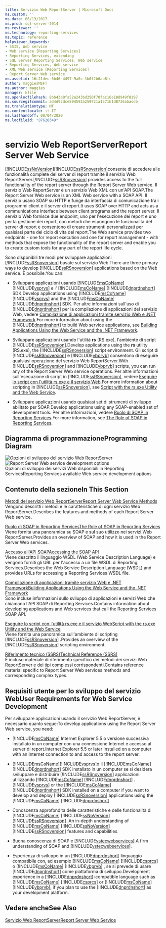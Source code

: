 ```yaml
---
title: Servizio Web ReportServer | Microsoft Docs
ms.custom: ''
ms.date: 06/13/2017
ms.prod: sql-server-2014
ms.reviewer: ''
ms.technology: reporting-services
ms.topic: reference
helpviewer_keywords:
- SSIS, Web service
- Web service [Reporting Services]
- Reporting Services, extending
- SQL Server Reporting Services, Web service
- Reporting Services, Web service
- XML Web service [Reporting Services]
- Report Server Web service
ms.assetid: 16c21dec-6b46-4497-9a0c-1b0f2b6ab8fc
author: maggiesMSFT
ms.author: maggies
manager: kfile
ms.openlocfilehash: 8bb43a0fa52a243bd250f70fac16e18d949f8197
ms.sourcegitcommit: ad4d92dce894592a259721a1571b1d8736abacdb
ms.translationtype: MT
ms.contentlocale: it-IT
ms.lasthandoff: 08/04/2020
ms.locfileid: "87628349"
---
```

# <a name="report-server-web-service"></a><span data-ttu-id="ddc99-102">servizio Web ReportServer</span><span class="sxs-lookup"><span data-stu-id="ddc99-102">Report Server Web Service</span></span>
  [!INCLUDE[ssNoVersion](../../includes/ssnoversion-md.md)]<span data-ttu-id="ddc99-103">[!INCLUDE[ssRSnoversion](../../includes/ssrsnoversion-md.md)]consente di accedere alle funzionalità complete del server di report tramite il servizio Web ReportServer.</span><span class="sxs-lookup"><span data-stu-id="ddc99-103">[!INCLUDE[ssRSnoversion](../../includes/ssrsnoversion-md.md)] provides access to the full functionality of the report server through the Report Server Web service.</span></span> <span data-ttu-id="ddc99-104">Il servizio Web ReportServer è un servizio Web XML con un'API SOAP.</span><span class="sxs-lookup"><span data-stu-id="ddc99-104">The Report Server Web service is an XML Web service with a SOAP API.</span></span> <span data-ttu-id="ddc99-105">Il servizio usano SOAP su HTTP e funge da interfaccia di comunicazione tra i programmi client e il server di report.</span><span class="sxs-lookup"><span data-stu-id="ddc99-105">It uses SOAP over HTTP and acts as a communications interface between client programs and the report server.</span></span> <span data-ttu-id="ddc99-106">Il servizio Web fornisce due endpoint, uno per l'esecuzione dei report e uno per la gestione dei report, con metodi che espongono le funzionalità del server di report e consentono di creare strumenti personalizzati per qualsiasi parte del ciclo di vita del report.</span><span class="sxs-lookup"><span data-stu-id="ddc99-106">The Web service provides two endpoints - one for report execution and one for report management - with methods that expose the functionality of the report server and enable you to create custom tools for any part of the report life cycle.</span></span>  
  
 <span data-ttu-id="ddc99-107">Sono disponibili tre modi per sviluppare applicazioni [!INCLUDE[ssRSnoversion](../../includes/ssrsnoversion-md.md)] basate sul servizio Web.</span><span class="sxs-lookup"><span data-stu-id="ddc99-107">There are three primary ways to develop [!INCLUDE[ssRSnoversion](../../includes/ssrsnoversion-md.md)] applications based on the Web service.</span></span> <span data-ttu-id="ddc99-108">È possibile:</span><span class="sxs-lookup"><span data-stu-id="ddc99-108">You can:</span></span>  
  
-   <span data-ttu-id="ddc99-109">Sviluppare applicazioni usando [!INCLUDE[msCoName](../../includes/msconame-md.md)] [!INCLUDE[vsprvs](../../includes/vsprvs-md.md)] e l' [!INCLUDE[msCoName](../../includes/msconame-md.md)] [!INCLUDE[dnprdnshort](../../includes/dnprdnshort-md.md)] SDK.</span><span class="sxs-lookup"><span data-stu-id="ddc99-109">Develop applications using [!INCLUDE[msCoName](../../includes/msconame-md.md)] [!INCLUDE[vsprvs](../../includes/vsprvs-md.md)] and the [!INCLUDE[msCoName](../../includes/msconame-md.md)] [!INCLUDE[dnprdnshort](../../includes/dnprdnshort-md.md)] SDK.</span></span> <span data-ttu-id="ddc99-110">Per altre informazioni sull'uso di [!INCLUDE[dnprdnshort](../../includes/dnprdnshort-md.md)] per la compilazione di applicazioni del servizio Web, vedere [Compilazione di applicazioni tramite servizio Web e .NET Framework](../report-server-web-service/net-framework/building-applications-using-the-web-service-and-the-net-framework.md).</span><span class="sxs-lookup"><span data-stu-id="ddc99-110">For more information about using the [!INCLUDE[dnprdnshort](../../includes/dnprdnshort-md.md)] to build Web service applications, see [Building Applications Using the Web Service and the .NET Framework](../report-server-web-service/net-framework/building-applications-using-the-web-service-and-the-net-framework.md).</span></span>  
  
-   <span data-ttu-id="ddc99-111">Sviluppare applicazioni usando l'utilità **rs** (RS.exe), l'ambiente di script [!INCLUDE[ssRSnoversion](../../includes/ssrsnoversion-md.md)].</span><span class="sxs-lookup"><span data-stu-id="ddc99-111">Develop applications using the **rs** utility (RS.exe), the [!INCLUDE[ssRSnoversion](../../includes/ssrsnoversion-md.md)] script environment.</span></span> <span data-ttu-id="ddc99-112">Gli script di [!INCLUDE[ssRSnoversion](../../includes/ssrsnoversion-md.md)] e [!INCLUDE[vbprvb](../../includes/vbprvb-md.md)] consentono di eseguire qualsiasi operazione del servizio Web ReportServer.</span><span class="sxs-lookup"><span data-stu-id="ddc99-112">With [!INCLUDE[ssRSnoversion](../../includes/ssrsnoversion-md.md)] and [!INCLUDE[vbprvb](../../includes/vbprvb-md.md)] scripts, you can run any of the Report Server Web service operations.</span></span> <span data-ttu-id="ddc99-113">Per altre informazioni sull'esecuzione di script in [!INCLUDE[ssRSnoversion](../../includes/ssrsnoversion-md.md)], vedere [Eseguire lo script con l'utilità rs.exe e il servizio Web](../tools/script-with-the-rs-exe-utility-and-the-web-service.md).</span><span class="sxs-lookup"><span data-stu-id="ddc99-113">For more information about scripting in [!INCLUDE[ssRSnoversion](../../includes/ssrsnoversion-md.md)], see [Script with the rs.exe Utility and the Web Service](../tools/script-with-the-rs-exe-utility-and-the-web-service.md).</span></span>  
  
-   <span data-ttu-id="ddc99-114">Sviluppare applicazioni usando qualsiasi set di strumenti di sviluppo abilitato per SOAP.</span><span class="sxs-lookup"><span data-stu-id="ddc99-114">Develop applications using any SOAP-enabled set of development tools.</span></span> <span data-ttu-id="ddc99-115">Per altre informazioni, vedere [Ruolo di SOAP in Reporting Services](../report-server-web-service/the-role-of-soap-in-reporting-services.md).</span><span class="sxs-lookup"><span data-stu-id="ddc99-115">For more information, see [The Role of SOAP in Reporting Services](../report-server-web-service/the-role-of-soap-in-reporting-services.md).</span></span>  
  
## <a name="programming-diagram"></a><span data-ttu-id="ddc99-116">Diagramma di programmazione</span><span class="sxs-lookup"><span data-stu-id="ddc99-116">Programming Diagram</span></span>  
 <span data-ttu-id="ddc99-117">![Opzioni di sviluppo del servizio Web ReportServer](../../../2014/reporting-services/media/reportserviceswebserviceprog-01.gif "Opzioni di sviluppo del servizio Web ReportServer")</span><span class="sxs-lookup"><span data-stu-id="ddc99-117">![Report Server Web service development options](../../../2014/reporting-services/media/reportserviceswebserviceprog-01.gif "Report Server Web service development options")</span></span>  
<span data-ttu-id="ddc99-118">Opzioni di sviluppo dei servizi Web disponibili in Reporting Services</span><span class="sxs-lookup"><span data-stu-id="ddc99-118">Reporting Services available Web service development options</span></span>  
  
## <a name="in-this-section"></a><span data-ttu-id="ddc99-119">Contenuto della sezione</span><span class="sxs-lookup"><span data-stu-id="ddc99-119">In This Section</span></span>  
 [<span data-ttu-id="ddc99-120">Metodi del servizio Web ReportServer</span><span class="sxs-lookup"><span data-stu-id="ddc99-120">Report Server Web Service Methods</span></span>](../report-server-web-service/methods/report-server-web-service-methods.md)  
 <span data-ttu-id="ddc99-121">Vengono descritti i metodi e le caratteristiche di ogni servizio Web ReportServer.</span><span class="sxs-lookup"><span data-stu-id="ddc99-121">Describes the features and methods of each Report Server Web service.</span></span>  
  
 [<span data-ttu-id="ddc99-122">Ruolo di SOAP in Reporting Services</span><span class="sxs-lookup"><span data-stu-id="ddc99-122">The Role of SOAP in Reporting Services</span></span>](../report-server-web-service/the-role-of-soap-in-reporting-services.md)  
 <span data-ttu-id="ddc99-123">Viene fornita una panoramica su SOAP e sul suo utilizzo nei servizi Web ReportServer.</span><span class="sxs-lookup"><span data-stu-id="ddc99-123">Provides an overview of SOAP and how it is used in the Report Server Web services.</span></span>  
  
 [<span data-ttu-id="ddc99-124">Accesso all'API SOAP</span><span class="sxs-lookup"><span data-stu-id="ddc99-124">Accessing the SOAP API</span></span>](../report-server-web-service/accessing-the-soap-api.md)  
 <span data-ttu-id="ddc99-125">Viene descritto il linguaggio WSDL (Web Service Description Language) e vengono forniti gli URL per l'accesso a un file WSDL di Reporting Services.</span><span class="sxs-lookup"><span data-stu-id="ddc99-125">Describes the Web Service Description Language (WSDL) and provides URLs for accessing a Reporting Services WSDL file.</span></span>  
  
 [<span data-ttu-id="ddc99-126">Compilazione di applicazioni tramite servizio Web e .NET Framework</span><span class="sxs-lookup"><span data-stu-id="ddc99-126">Building Applications Using the Web Service and the .NET Framework</span></span>](../report-server-web-service/net-framework/building-applications-using-the-web-service-and-the-net-framework.md)  
 <span data-ttu-id="ddc99-127">Sono incluse informazioni sullo sviluppo di applicazioni e servizi Web che chiamano l'API SOAP di Reporting Services.</span><span class="sxs-lookup"><span data-stu-id="ddc99-127">Contains information about developing applications and Web services that call the Reporting Services SOAP API.</span></span>  
  
 [<span data-ttu-id="ddc99-128">Eseguire lo script con l'utilità rs.exe e il servizio Web</span><span class="sxs-lookup"><span data-stu-id="ddc99-128">Script with the rs.exe Utility and the Web Service</span></span>](../tools/script-with-the-rs-exe-utility-and-the-web-service.md)  
 <span data-ttu-id="ddc99-129">Viene fornita una panoramica sull'ambiente di scripting [!INCLUDE[ssRSnoversion](../../includes/ssrsnoversion-md.md)] .</span><span class="sxs-lookup"><span data-stu-id="ddc99-129">Provides an overview of the [!INCLUDE[ssRSnoversion](../../includes/ssrsnoversion-md.md)] scripting environment.</span></span>  
  
 [<span data-ttu-id="ddc99-130">Riferimento tecnico &#40;SSRS&#41;</span><span class="sxs-lookup"><span data-stu-id="ddc99-130">Technical Reference &#40;SSRS&#41;</span></span>](../../../2014/reporting-services/technical-reference-ssrs.md)  
 <span data-ttu-id="ddc99-131">È incluso materiale di riferimento specifico dei metodi dei servizi Web ReportServer e dei tipi complessi corrispondenti.</span><span class="sxs-lookup"><span data-stu-id="ddc99-131">Contains reference material specific to Report Server Web services methods and corresponding complex types.</span></span>  
  
## <a name="user-requirements-for-web-service-development"></a><span data-ttu-id="ddc99-132">Requisiti utente per lo sviluppo del servizio Web</span><span class="sxs-lookup"><span data-stu-id="ddc99-132">User Requirements for Web Service Development</span></span>  
 <span data-ttu-id="ddc99-133">Per sviluppare applicazioni usando il servizio Web ReportServer, è necessario quanto segue:</span><span class="sxs-lookup"><span data-stu-id="ddc99-133">To develop applications using the Report Server Web service, you need:</span></span>  
  
-   [!INCLUDE[msCoName](../../includes/msconame-md.md)] <span data-ttu-id="ddc99-134">Internet Explorer 5.5 o versione successiva installato in un computer con una connessione Internet e accesso al server di report.</span><span class="sxs-lookup"><span data-stu-id="ddc99-134">Internet Explorer 5.5 or later installed on a computer with an Internet connection to and access to the report server.</span></span>  
  
-   [!INCLUDE[msCoName](../../includes/msconame-md.md)]<span data-ttu-id="ddc99-135">[!INCLUDE[vsprvs](../../includes/vsprvs-md.md)]o il [!INCLUDE[msCoName](../../includes/msconame-md.md)] [!INCLUDE[dnprdnshort](../../includes/dnprdnshort-md.md)] SDK installato in un computer se si desidera sviluppare e distribuire [!INCLUDE[ssRSnoversion](../../includes/ssrsnoversion-md.md)] applicazioni utilizzando [!INCLUDE[msCoName](../../includes/msconame-md.md)] [!INCLUDE[dnprdnshort](../../includes/dnprdnshort-md.md)] .</span><span class="sxs-lookup"><span data-stu-id="ddc99-135">[!INCLUDE[vsprvs](../../includes/vsprvs-md.md)] or the [!INCLUDE[msCoName](../../includes/msconame-md.md)] [!INCLUDE[dnprdnshort](../../includes/dnprdnshort-md.md)] SDK installed on a computer if you want to develop and deploy [!INCLUDE[ssRSnoversion](../../includes/ssrsnoversion-md.md)] applications using the [!INCLUDE[msCoName](../../includes/msconame-md.md)] [!INCLUDE[dnprdnshort](../../includes/dnprdnshort-md.md)].</span></span>  
  
-   <span data-ttu-id="ddc99-136">Conoscenza approfondita delle caratteristiche e delle funzionalità di [!INCLUDE[msCoName](../../includes/msconame-md.md)] [!INCLUDE[ssNoVersion](../../includes/ssnoversion-md.md)] [!INCLUDE[ssRSnoversion](../../includes/ssrsnoversion-md.md)] .</span><span class="sxs-lookup"><span data-stu-id="ddc99-136">An in-depth understanding of [!INCLUDE[msCoName](../../includes/msconame-md.md)] [!INCLUDE[ssNoVersion](../../includes/ssnoversion-md.md)] [!INCLUDE[ssRSnoversion](../../includes/ssrsnoversion-md.md)] features and capabilities.</span></span>  
  
-   <span data-ttu-id="ddc99-137">Buona conoscenza di SOAP e [!INCLUDE[vstecwebservices](../../includes/vstecwebservices-md.md)].</span><span class="sxs-lookup"><span data-stu-id="ddc99-137">A firm understanding of SOAP and [!INCLUDE[vstecwebservices](../../includes/vstecwebservices-md.md)].</span></span>  
  
-   <span data-ttu-id="ddc99-138">Esperienza di sviluppo in un [!INCLUDE[dnprdnshort](../../includes/dnprdnshort-md.md)] linguaggio compatibile con, ad esempio [!INCLUDE[msCoName](../../includes/msconame-md.md)] [!INCLUDE[csprcs](../../includes/csprcs-md.md)] o [!INCLUDE[msCoName](../../includes/msconame-md.md)] [!INCLUDE[vbprvb](../../includes/vbprvb-md.md)] , se si prevede di usare [!INCLUDE[dnprdnshort](../../includes/dnprdnshort-md.md)] come piattaforma di sviluppo.</span><span class="sxs-lookup"><span data-stu-id="ddc99-138">Development experience in a [!INCLUDE[dnprdnshort](../../includes/dnprdnshort-md.md)]-compatible language such as [!INCLUDE[msCoName](../../includes/msconame-md.md)] [!INCLUDE[csprcs](../../includes/csprcs-md.md)] or [!INCLUDE[msCoName](../../includes/msconame-md.md)] [!INCLUDE[vbprvb](../../includes/vbprvb-md.md)], if you plan to use the [!INCLUDE[dnprdnshort](../../includes/dnprdnshort-md.md)] as your development platform.</span></span>  
  
## <a name="see-also"></a><span data-ttu-id="ddc99-139">Vedere anche</span><span class="sxs-lookup"><span data-stu-id="ddc99-139">See Also</span></span>  
 [<span data-ttu-id="ddc99-140">Servizio Web ReportServer</span><span class="sxs-lookup"><span data-stu-id="ddc99-140">Report Server Web Service</span></span>](../report-server-web-service/report-server-web-service.md)  
  
  
